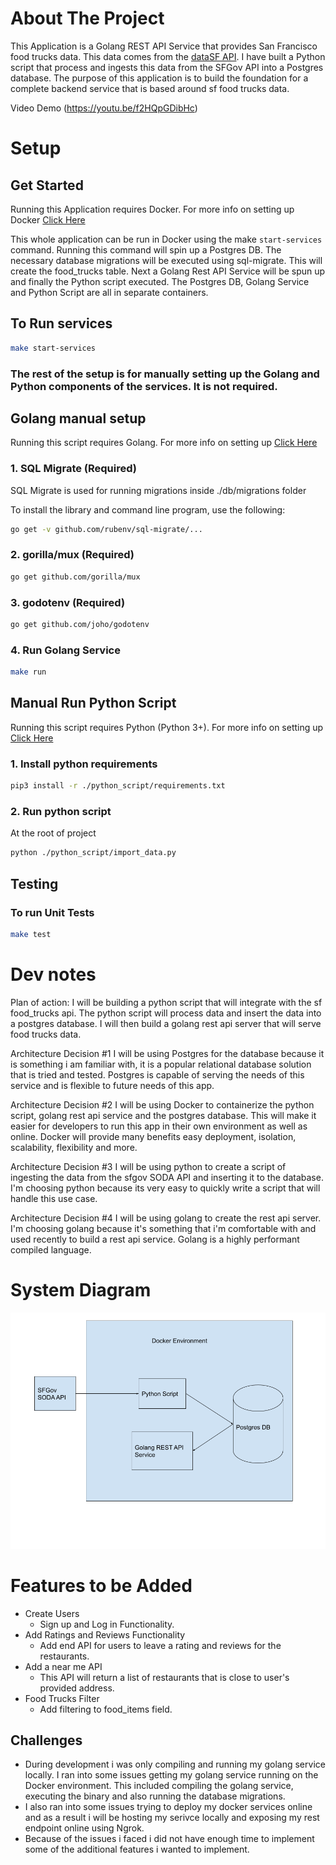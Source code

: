
# About The Project

This Application is a Golang REST API Service that provides San Francisco food trucks data. This data comes from the [dataSF API](https://data.sfgov.org/resource/rqzj-sfat.json). I have built a Python script that process and ingests this data from the SFGov API into a Postgres database. The purpose of this application is to build the foundation for a complete backend service that is based around sf food trucks data. 

Video Demo (https://youtu.be/f2HQpGDibHc)

# Setup

## Get Started
Running this Application requires Docker. For more info on setting up Docker  [Click Here](https://docs.docker.com/get-docker/)

This whole application can be run in Docker using the make `start-services` command. Running this command will spin up a Postgres DB. The necessary database migrations will be executed using sql-migrate. This will create the food_trucks table. Next a Golang Rest API Service will be spun up  and finally the Python script executed. The Postgres DB, Golang Service and Python Script are all in separate containers.
## To Run services
```bash
make start-services
```

### The rest of the setup is for manually setting up the Golang and Python components of the services. It is not required.

## Golang manual setup
Running this script requires Golang. For more info on setting up  [Click Here](https://go.dev/doc/install)
### 1. SQL Migrate (Required)
SQL Migrate is used for running migrations inside ./db/migrations folder

To install the library and command line program, use the following:

```bash
go get -v github.com/rubenv/sql-migrate/...
```
### 2. gorilla/mux (Required)

```bash
go get github.com/gorilla/mux
```
### 3. godotenv (Required)

```bash
go get github.com/joho/godotenv
```
### 4. Run Golang Service
```bash
make run
```

## Manual Run Python Script
Running this script requires Python (Python 3+). For more info on setting up  [Click Here](https://www.python.org/downloads/)
### 1. Install python requirements
```bash
pip3 install -r ./python_script/requirements.txt
```
### 2. Run python script
At the root of project
```bash
python ./python_script/import_data.py
```

## Testing
### To run Unit Tests
```bash
make test
```
# Dev notes

Plan of action:
I will be building a python script that will integrate with the sf food_trucks api. The python script will process data and insert the data into a postgres database. I will then build a golang rest api server that will serve food trucks data.

Architecture Decision #1 
I will be using Postgres for the database because it is something i am familiar with, it is a popular relational database solution that is tried and tested. Postgres is capable of serving the needs of this service and is flexible to future needs of this app.

Architecture Decision #2
I will be using Docker to containerize the python script, golang rest api service and the postgres database. This will make it easier for developers to run this app in their own environment as well as online. Docker will provide many benefits easy deployment, isolation, scalability, flexibility and more.

Architecture Decision #3
I will be using python to create a script of ingesting the data from the sfgov SODA API and inserting it to the database. I'm choosing python because its very easy to quickly write a script that will handle this use case.

Architecture Decision #4 
I will be using golang to create the rest api server. I'm choosing golang because it's something that i'm comfortable with and used recently to build a rest api service. Golang is a highly performant compiled language. 

# System Diagram
![Screenshot](EngineeringAssesmentDiagram.png)

# Features to be Added
- Create Users
    - Sign up and Log in Functionality.
- Add Ratings and Reviews Functionality
    - Add end API for users to leave a rating and reviews for the restaurants.
- Add a near me API
    - This API will return a list of restaurants that is close to user's provided address.
- Food Trucks Filter
    - Add filtering to food_items field.

## Challenges
- During development i was only compiling and running my golang service locally. I ran into some issues getting my golang service running on the Docker environment. This included compiling the golang service, executing the binary and also running the database migrations.
- I also ran into some issues trying to deploy my docker services online and as a result i will be hosting my serivce locally and exposing my rest endpoint online using Ngrok.
-  Because of the issues i faced i did not have enough time to implement some of the additional features i wanted to implement.